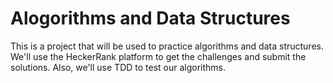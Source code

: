 # Alogorithms and Data Structures

This is a project that will be used to practice algorithms and data structures. We'll use the HeckerRank platform to get the challenges and submit the solutions. Also, we'll use TDD to test our algorithms.

